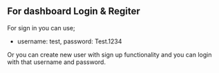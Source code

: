 ## For dashboard Login & Regiter

For sign in you can use;

- username: test, password: Test.1234

Or you can create new user with sign up functionality and you can login with that username and password.
